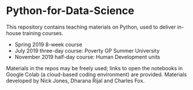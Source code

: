 # Python-for-Data-Science
This repository contains teaching materials on Python, used to deliver in-house training courses.

* Spring 2019 8-week course
* July 2019 three-day course: Poverty GP Summer University
* November 2019 half-day course: Human Development units

Materials in the repos may be freely used; links to open the notebooks in Google Colab (a cloud-based coding environment) are provided. Materials developed by Nick Jones, Dharana Rijal and Charles Fox.
